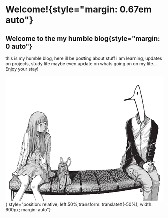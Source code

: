 # Welcome!{style="margin: 0.67em auto"}

## Welcome to the my humble blog{style="margin: 0 auto"}

this is my humble blog, here ill be posting about stuff i am learning, updates on projects, study life maybe even update on whats going on on my life... Enjoy your stay!

![](/assets/feed/posts/default-post/punpun.png){ style="position: relative; left:50%;transform: translateX(-50%); width: 600px; margin: auto"}
